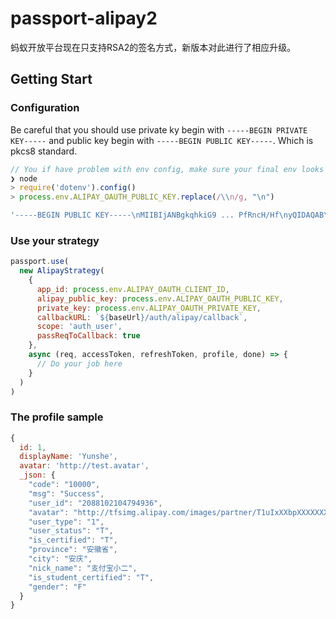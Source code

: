 # passport-alipay2

蚂蚁开放平台现在只支持RSA2的签名方式，新版本对此进行了相应升级。

## Getting Start

### Configuration

Be careful that you should use private ky begin with `-----BEGIN PRIVATE KEY-----` and public key begin with `-----BEGIN PUBLIC KEY-----`.
Which is pkcs8 standard.

```js
// You if have problem with env config, make sure your final env looks like the following
❯ node
> require('dotenv').config()
> process.env.ALIPAY_OAUTH_PUBLIC_KEY.replace(/\\n/g, "\n")

'-----BEGIN PUBLIC KEY-----\nMIIBIjANBgkqhkiG9 ... PfRncH/Hf\nyQIDAQAB\n-----END PUBLIC KEY-----'
```

### Use your strategy

```js
passport.use(
  new AlipayStrategy(
    {
      app_id: process.env.ALIPAY_OAUTH_CLIENT_ID,
      alipay_public_key: process.env.ALIPAY_OAUTH_PUBLIC_KEY,
      private_key: process.env.ALIPAY_OAUTH_PRIVATE_KEY,
      callbackURL: `${baseUrl}/auth/alipay/callback`,
      scope: 'auth_user',
      passReqToCallback: true
    },
    async (req, accessToken, refreshToken, profile, done) => {
      // Do your job here
    }
  )
)
```

### The profile sample

```js
{
  id: 1,
  displayName: 'Yunshe',
  avatar: 'http://test.avatar',
  _json: {
    "code": "10000",
    "msg": "Success",
    "user_id": "2088102104794936",
    "avatar": "http://tfsimg.alipay.com/images/partner/T1uIxXXbpXXXXXXXX",
    "user_type": "1",
    "user_status": "T",
    "is_certified": "T",
    "province": "安徽省",
    "city": "安庆",
    "nick_name": "支付宝小二",
    "is_student_certified": "T",
    "gender": "F"
  }
}
```
